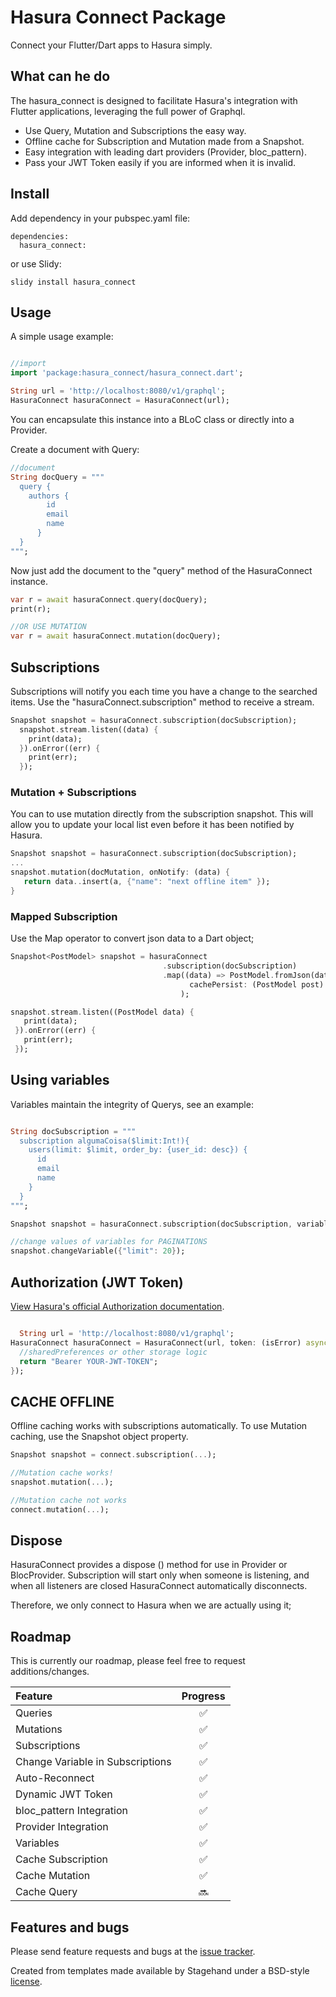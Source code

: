 # Hasura Connect Package

Connect your Flutter/Dart apps to Hasura simply.

## What can he do

  The hasura_connect is designed to facilitate Hasura's integration with Flutter applications, leveraging the full power of Graphql.

- Use Query, Mutation and Subscriptions the easy way.
- Offline cache for Subscription and Mutation made from a Snapshot.
- Easy integration with leading dart providers (Provider, bloc_pattern).
- Pass your JWT Token easily if you are informed when it is invalid.

## Install

Add dependency in your pubspec.yaml file:
```
dependencies:
  hasura_connect:
```
or use Slidy:
```
slidy install hasura_connect
```

## Usage

A simple usage example:

```dart

//import
import 'package:hasura_connect/hasura_connect.dart';

String url = 'http://localhost:8080/v1/graphql';
HasuraConnect hasuraConnect = HasuraConnect(url);

```
You can encapsulate this instance into a BLoC class or directly into a Provider.

Create a document with Query:

```dart
//document
String docQuery = """
  query {
    authors {
        id
        email
        name
      }
  }
""";

```
Now just add the document to the "query" method of the HasuraConnect instance.

```dart
var r = await hasuraConnect.query(docQuery);
print(r);

//OR USE MUTATION
var r = await hasuraConnect.mutation(docQuery);
```

## Subscriptions

Subscriptions will notify you each time you have a change to the searched items. Use the "hasuraConnect.subscription" method to receive a stream.

```dart
Snapshot snapshot = hasuraConnect.subscription(docSubscription);
  snapshot.stream.listen((data) {
    print(data);
  }).onError((err) {
    print(err);
  });

```

### Mutation + Subscriptions

You can to use mutation directly from the subscription snapshot. This will allow you to update your local list even before it has been notified by Hasura.

```dart
Snapshot snapshot = hasuraConnect.subscription(docSubscription);
...
snapshot.mutation(docMutation, onNotify: (data) {
   return data..insert(a, {"name": "next offline item" });
}

```

### Mapped Subscription

Use the Map operator to convert json data to a Dart object;

```dart
Snapshot<PostModel> snapshot = hasuraConnect
                                  .subscription(docSubscription)
                                  .map((data) => PostModel.fromJson(data),
                                        cachePersist: (PostModel post) => post.toJsonString(),
                                      );

snapshot.stream.listen((PostModel data) {
   print(data);
 }).onError((err) {
   print(err);
 });
```

## Using variables

Variables maintain the integrity of Querys, see an example:

```dart

String docSubscription = """
  subscription algumaCoisa($limit:Int!){
    users(limit: $limit, order_by: {user_id: desc}) {
      id
      email
      name
    }
  }
""";

Snapshot snapshot = hasuraConnect.subscription(docSubscription, variables: {"limit": 10});

//change values of variables for PAGINATIONS
snapshot.changeVariable({"limit": 20});

```

## Authorization (JWT Token)

[View Hasura's official Authorization documentation](https://docs.hasura.io/1.0/graphql/manual/auth/index.html).

```dart

  String url = 'http://localhost:8080/v1/graphql';
HasuraConnect hasuraConnect = HasuraConnect(url, token: (isError) async {
  //sharedPreferences or other storage logic
  return "Bearer YOUR-JWT-TOKEN";
});

```

## CACHE OFFLINE

Offline caching works with subscriptions automatically.
To use Mutation caching, use the Snapshot object property.
``` dart
Snapshot snapshot = connect.subscription(...);

//Mutation cache works!
snapshot.mutation(...);

//Mutation cache not works
connect.mutation(...);


```

## Dispose

HasuraConnect provides a dispose () method for use in Provider or BlocProvider.
Subscription will start only when someone is listening, and when all listeners are closed HasuraConnect automatically disconnects.

Therefore, we only connect to Hasura when we are actually using it;

## Roadmap

This is currently our roadmap, please feel free to request additions/changes.

| Feature                                | Progress |
| :------------------------------------- | :------: |
| Queries                                |    ✅    |
| Mutations                              |    ✅    |
| Subscriptions                          |    ✅    |
| Change Variable in Subscriptions       |    ✅    |
| Auto-Reconnect                         |    ✅    |
| Dynamic JWT Token                      |    ✅    |
| bloc_pattern Integration               |    ✅    |
| Provider Integration                   |    ✅    |
| Variables                              |    ✅    |
| Cache Subscription                     |    ✅    |
| Cache Mutation                         |    ✅    |
| Cache Query                            |    🔜    |

## Features and bugs

Please send feature requests and bugs at the [issue tracker](https://github.com/Flutterando/hasura_connect/issues).

Created from templates made available by Stagehand under a BSD-style
[license](https://github.com/dart-lang/stagehand/blob/master/LICENSE).
